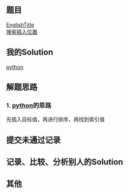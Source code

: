 ## 题目

[EnglishTitle](https://leetcode.com/problems/search-insert-position/) <br/> [搜索插入位置](https://leetcode-cn.com/problems/search-insert-position/)

## 我的Solution

[python](../35/35_search_insert_position.py)

## 解题思路
### 1. [python](../35/35_search_insert_position.py)的思路

先插入目标值，再进行排序，再找到索引值

## 提交未通过记录

## 记录、比较、分析别人的Solution

## 其他
